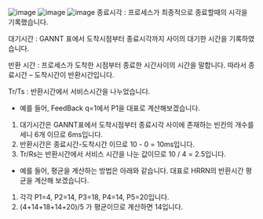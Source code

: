 ![image](https://user-images.githubusercontent.com/76835313/144749408-a2473385-210f-44f5-80c4-eeb5063255b7.png)
![image](https://user-images.githubusercontent.com/76835313/144749422-9d66dca2-a4e9-4ee8-bbba-653d8321634e.png)
![image](https://user-images.githubusercontent.com/76835313/144749425-2856c788-d68f-4ffa-b26a-b7e6ef030e20.png)
종료시각 : 프로세스가 최종적으로 종료할때의 시각을 기록했습니다.

대기시간 : GANNT 표에서 도착시점부터 종료시각까지 사이의 대기한 시간을 기록하였습니다.

반환 시간 : 프로세스가 도착한 시점부터 종료한 시간사이의 시간을 말합니다. 따라서 종료시간 – 도착시간이 반환시간입니다.

Tr/Ts : 반환시간에서 서비스시간을 나누었습니다. 

* 예를 들어, FeedBack q=1에서 P1을 대표로 계산해보겠습니다.
1. 대기시간은 GANNT표에서 도착시점부터 종료시각 사이에 존재하는 빈칸의 개수를 세니 6개 이므로 6ms입니다.
2. 반환시간은 종료시간-도착시간 이므로 10 - 0 = 10ms입니다.
3. Tr/Rs는 반환시간에서 서비스 시간을 나눈 값이므로 10 / 4 = 2.5입니다.

* 예를 들어, 평균을 계산하는 방법은 아래와 같습니다. 대표로 HRRN의 반환시간 평균을 계산해 보겠습니다.
1. 각각 P1=4, P2=14, P3=18, P4=14, P5=20입니다.
2. (4+14+18+14+20)/5 가 평균이므로 계산하면 14입니다.
